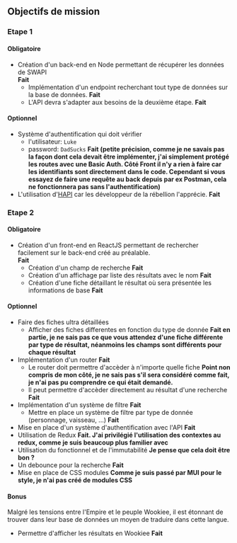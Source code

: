## Objectifs de mission

### Etape 1

#### Obligatoire
 - Création d'un back-end en Node permettant de récupérer les données de SWAPI <br /> **Fait**
   - Implémentation d'un endpoint recherchant tout type de données sur la base de données. **Fait**
   - L'API devra s'adapter aux besoins de la deuxième étape. **Fait**


#### Optionnel
 - Système d'authentification qui doit vérifier 
    - l'utilisateur: `Luke`
    - password: `DadSucks`
    **Fait (petite précision, comme je ne savais pas la façon dont cela devait être implémenter, j'ai simplement protégé les routes avec une Basic Auth. Côté Front il n'y a rien à faire car les identifiants sont directement dans le code. Cependant si vous essayez de faire une requête au back depuis par ex Postman, cela ne fonctionnera pas sans l'authentification)**
 - L'utilisation d'[HAPI](https://hapi.dev/) car les développeur de la rébellion l'apprécie. **Fait**


### Etape 2
#### Obligatoire
 - Création d'un front-end en ReactJS permettant de rechercher facilement sur le back-end créé au préalable. <br/> **Fait**
   - Création d'un champ de recherche **Fait**
   - Création d'un affichage par liste des résultats avec le nom **Fait**
   - Création d'une fiche détaillant le résultat où sera présentée les informations de base **Fait**

#### Optionnel
 - Faire des fiches ultra détaillées
   - Afficher des fiches differentes en fonction du type de donnée **Fait en partie, je ne sais pas ce que vous attendez d'une fiche différente par type de résultat, néanmoins les champs sont différents pour chaque résultat**
 - Implémentation d'un router **Fait**
   - Le router doit permettre d'accèder à n'importe quelle fiche **Point non compris de mon côté, je ne sais pas s'il sera considéré comme fait, je n'ai pas pu comprendre ce qui était demandé.**
   - Il peut permettre d'accèder directement au résultat d'une recherche **Fait**
 - Implémentation d'un système de filtre **Fait**
   - Mettre en place un système de filtre par type de donnée (personnage, vaisseau, ...) **Fait**
 - Mise en place d'un système d'authentification avec l'API **Fait**
 - Utilisation de Redux **Fait. J'ai privilégié l'utilisation des contextes au redux, comme je suis beaucoup plus familier avec**
 - Utilisation du fonctionnel et de l'immutabilité **Je pense que cela doit être bon ?**
 - Un debounce pour la recherche **Fait**
 - Mise en place de CSS modules **Comme je suis passé par MUI pour le style, je n'ai pas créé de modules CSS**

#### Bonus
Malgré les tensions entre l'Empire et le peuple Wookiee, il est étonnant de trouver dans leur base de données un moyen de traduire dans cette langue.

 - Permettre d'afficher les résultats en Wookiee **Fait**